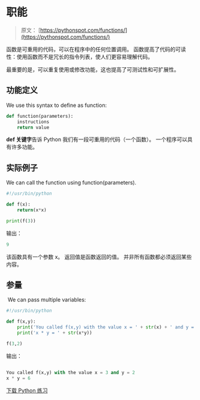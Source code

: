 # 职能

> 原文： [https://pythonspot.com/functions/](https://pythonspot.com/functions/)

函数是可重用的代码，可以在程序中的任何位置调用。 函数提高了代码的可读性：使用函数而不是冗长的指令列表，使人们更容易理解代码。

最重要的是，可以重复使用或修改功能，这也提高了可测试性和可扩展性。

## 功能定义

We use this syntax to define as function:

```py
def function(parameters):
    instructions
    return value

```

**def 关键字**告诉 Python 我们有一段可重用的代码（一个函数）。 一个程序可以具有许多功能。

## 实际例子

We can call the function using function(parameters).

```py
#!/usr/bin/python

def f(x):
    return(x*x)

print(f(3))

```

输出：

```py
9

```

该函数具有一个参数 x。 返回值是函数返回的值。 并非所有函数都必须返回某些内容。

## 参量

 We can pass multiple variables:

```py
#!/usr/bin/python

def f(x,y):
    print('You called f(x,y) with the value x = ' + str(x) + ' and y = ' + str(y))
    print('x * y = ' + str(x*y))

f(3,2)

```

输出：

```py

You called f(x,y) with the value x = 3 and y = 2
x * y = 6

```

[下载 Python 练习](https://pythonspot.com/download-python-exercises/)